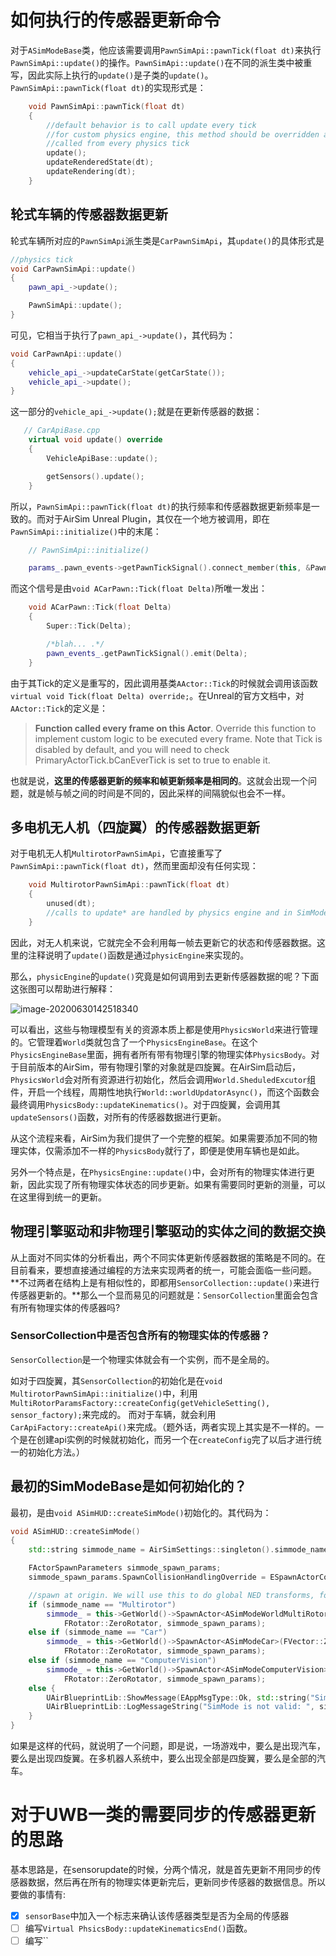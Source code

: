 # 如何执行的传感器更新命令
对于`ASimModeBase`类，他应该需要调用`PawnSimApi::pawnTick(float dt)`来执行`PawnSimApi::update()`的操作。`PawnSimApi::update()`在不同的派生类中被重写，因此实际上执行的`update()`是子类的`update()`。
`PawnSimApi::pawnTick(float dt)`的实现形式是：
```cpp
    void PawnSimApi::pawnTick(float dt)
    {
        //default behavior is to call update every tick
        //for custom physics engine, this method should be overridden and update should be
        //called from every physics tick
        update();
        updateRenderedState(dt);
        updateRendering(dt);
    }
```
## 轮式车辆的传感器数据更新
轮式车辆所对应的`PawnSimApi`派生类是`CarPawnSimApi`，其`update()`的具体形式是
```cpp
//physics tick
void CarPawnSimApi::update()
{
    pawn_api_->update();

    PawnSimApi::update();
}
```
可见，它相当于执行了`pawn_api_->update()`，其代码为：
```cpp
void CarPawnApi::update()
{
    vehicle_api_->updateCarState(getCarState());
    vehicle_api_->update();
}
```
这一部分的`vehicle_api_->update();`就是在更新传感器的数据：
```cpp 
   // CarApiBase.cpp
    virtual void update() override
    {
        VehicleApiBase::update();

        getSensors().update();
    }
```
所以，`PawnSimApi::pawnTick(float dt)`的执行频率和传感器数据更新频率是一致的。而对于AirSim Unreal Plugin，其仅在一个地方被调用，即在`PawnSimApi::initialize()`中的末尾：
```cpp
    // PawnSimApi::initialize()

    params_.pawn_events->getPawnTickSignal().connect_member(this, &PawnSimApi::pawnTick);
```
而这个信号是由`void ACarPawn::Tick(float Delta)`所唯一发出：
```cpp
    void ACarPawn::Tick(float Delta)
    {
        Super::Tick(Delta);

        /*blah... .*/
        pawn_events_.getPawnTickSignal().emit(Delta);
    }
```
由于其Tick的定义是重写的，因此调用基类`AActor::Tick`的时候就会调用该函数`virtual void Tick(float Delta) override;`。在Unreal的官方文档中，对`AActor::Tick`的定义是：

> **Function called every frame on this Actor**. Override this function to implement custom logic to be executed every frame. Note that Tick is disabled by default, and you will need to check PrimaryActorTick.bCanEverTick is set to true to enable it.

也就是说，**这里的传感器更新的频率和帧更新频率是相同的**。这就会出现一个问题，就是帧与帧之间的时间是不同的，因此采样的间隔貌似也会不一样。

## 多电机无人机（四旋翼）的传感器数据更新
对于电机无人机`MultirotorPawnSimApi`，它直接重写了`PawnSimApi::pawnTick(float dt)`，然而里面却没有任何实现：
```cpp
    void MultirotorPawnSimApi::pawnTick(float dt)
    {
        unused(dt);
        //calls to update* are handled by physics engine and in SimModeWorldBase
    }
```
因此，对无人机来说，它就完全不会利用每一帧去更新它的状态和传感器数据。这里的注释说明了`update()`函数是通过`physicEngine`来实现的。

那么，`physicEngine`的`update()`究竟是如何调用到去更新传感器数据的呢？下面这张图可以帮助进行解释：

![image-20200630142518340](C:\Users\mfary\AppData\Roaming\Typora\typora-user-images\image-20200630142518340.png)

可以看出，这些与物理模型有关的资源本质上都是使用`PhysicsWorld`来进行管理的。它管理着`World`类就包含了一个`PhysicsEngineBase`。在这个`PhysicsEngineBase`里面，拥有者所有带有物理引擎的物理实体`PhysicsBody`。对于目前版本的AirSim，带有物理引擎的对象就是四旋翼。在AirSim启动后，`PhysicsWorld`会对所有资源进行初始化，然后会调用`World.SheduledExcutor`组件，开启一个线程，周期性地执行`World::worldUpdatorAsync()`，而这个函数会最终调用`PhysicsBody::updateKinematics()`。对于四旋翼，会调用其`updateSensors()`函数，对所有的传感器数据进行更新。

从这个流程来看，AirSim为我们提供了一个完整的框架。如果需要添加不同的物理实体，仅需添加不一样的`PhysicsBody`就行了，即便是使用车辆也是如此。

另外一个特点是，在`PhysicsEngine::update()`中，会对所有的物理实体进行更新，因此实现了所有物理实体状态的同步更新。如果有需要同时更新的测量，可以在这里得到统一的更新。

## 物理引擎驱动和非物理引擎驱动的实体之间的数据交换

从上面对不同实体的分析看出，两个不同实体更新传感器数据的策略是不同的。在目前看来，要想直接通过编程的方法来实现两者的统一，可能会面临一些问题。**不过两者在结构上是有相似性的，即都用`SensorCollection::update()`来进行传感器更新的。**那么一个显而易见的问题就是：`SensorCollection`里面会包含有所有物理实体的传感器吗?

### SensorCollection中是否包含所有的物理实体的传感器？
`SensorCollection`是一个物理实体就会有一个实例，而不是全局的。

如对于四旋翼，其`SensorCollection`的初始化是在`void MultirotorPawnSimApi::initialize()`中，利用` MultiRotorParamsFactory::createConfig(getVehicleSetting(), sensor_factory);`来完成的。
而对于车辆，就会利用`CarApiFactory::createApi()`来完成。（题外话，两者实现上其实是不一样的。一个是在创建api实例的时候就初始化，而另一个在`createConfig`完了以后才进行统一的初始化方法。）


## 最初的SimModeBase是如何初始化的？
最初，是由`void ASimHUD::createSimMode()`初始化的。其代码为：
```cpp
void ASimHUD::createSimMode()
{
    std::string simmode_name = AirSimSettings::singleton().simmode_name;

    FActorSpawnParameters simmode_spawn_params;
    simmode_spawn_params.SpawnCollisionHandlingOverride = ESpawnActorCollisionHandlingMethod::AdjustIfPossibleButAlwaysSpawn;

    //spawn at origin. We will use this to do global NED transforms, for ex, non-vehicle objects in environment
    if (simmode_name == "Multirotor")
        simmode_ = this->GetWorld()->SpawnActor<ASimModeWorldMultiRotor>(FVector::ZeroVector, 
            FRotator::ZeroRotator, simmode_spawn_params);
    else if (simmode_name == "Car")
        simmode_ = this->GetWorld()->SpawnActor<ASimModeCar>(FVector::ZeroVector,
            FRotator::ZeroRotator, simmode_spawn_params);
    else if (simmode_name == "ComputerVision")
        simmode_ = this->GetWorld()->SpawnActor<ASimModeComputerVision>(FVector::ZeroVector,
            FRotator::ZeroRotator, simmode_spawn_params);
    else {
        UAirBlueprintLib::ShowMessage(EAppMsgType::Ok, std::string("SimMode is not valid: ") + simmode_name, "Error");
        UAirBlueprintLib::LogMessageString("SimMode is not valid: ", simmode_name, LogDebugLevel::Failure);
    }
}
```
如果是这样的代码，就说明了一个问题，即是说，一场游戏中，要么是出现汽车，要么是出现四旋翼。在多机器人系统中，要么出现全部是四旋翼，要么是全部的汽车。

# 对于UWB一类的需要同步的传感器更新的思路
基本思路是，在sensorupdate的时候，分两个情况，就是首先更新不用同步的传感器数据，然后再在所有的物理实体更新完后，更新同步传感器的数据信息。所以要做的事情有:

- [x] `sensorBase`中加入一个标志来确认该传感器类型是否为全局的传感器
- [ ] 编写`Virtual PhsicsBody::updateKinematicsEnd()`函数。
- [ ] 编写``